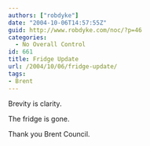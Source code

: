 ```yaml
---
authors: ["robdyke"]
date: "2004-10-06T14:57:55Z"
guid: http://www.robdyke.com/noc/?p=46
categories:
  - No Overall Control
id: 661
title: Fridge Update
url: /2004/10/06/fridge-update/
tags:
- Brent
---
```

Brevity is clarity.

The fridge is gone.

Thank you Brent Council.
